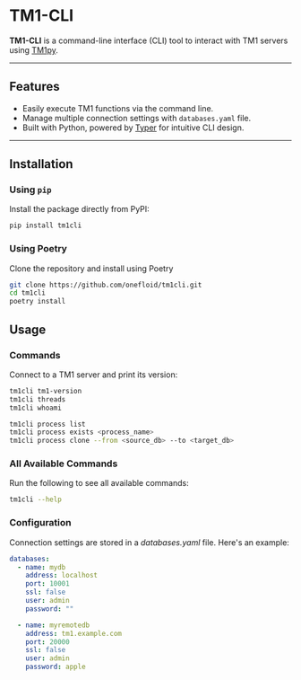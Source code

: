 # TM1-CLI

**TM1-CLI** is a command-line interface (CLI) tool to interact with TM1 servers using [TM1py](https://github.com/cubewise-code/tm1py).

---

## Features

- Easily execute TM1 functions via the command line.
- Manage multiple connection settings with `databases.yaml` file.
- Built with Python, powered by [Typer](https://typer.tiangolo.com/) for intuitive CLI design.

---

## Installation

### Using `pip`
Install the package directly from PyPI:

```bash
pip install tm1cli
```

### Using Poetry

Clone the repository and install using Poetry

```bash
git clone https://github.com/onefloid/tm1cli.git
cd tm1cli
poetry install
```

## Usage

### Commands

Connect to a TM1 server and print its version:

```bash
tm1cli tm1-version
tm1cli threads
tm1cli whoami

tm1cli process list
tm1cli process exists <process_name>
tm1cli process clone --from <source_db> --to <target_db>
```

### All Available Commands

Run the following to see all available commands:

```bash
tm1cli --help
```

### Configuration

Connection settings are stored in a _databases.yaml_ file. Here's an example:

```yaml
databases:
  - name: mydb
    address: localhost
    port: 10001
    ssl: false
    user: admin
    password: ""

  - name: myremotedb
    address: tm1.example.com
    port: 20000
    ssl: false
    user: admin
    password: apple
```